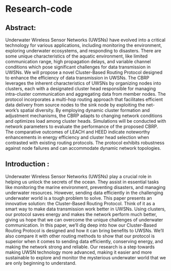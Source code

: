 # Research-code
## Abstract:
Underwater Wireless Sensor Networks (UWSNs) have evolved into a critical technology for various applications, including monitoring the environment, exploring underwater ecosystems, and responding to disasters. There are some unique characteristics of the aquatic environment, like limited communication range, high propagation delays, and variable channel conditions which pose significant challenges for data transmission in UWSNs. We will propose a novel Cluster-Based Routing Protocol designed to enhance the efficiency of data transmission in UWSNs. The CBRP leverages the inherent characteristics of UWSNs by organizing nodes into clusters, each with a designated cluster head responsible for managing intra-cluster communication and aggregating data from member nodes. The protocol incorporates a multi-hop routing approach that facilitates efficient data delivery from source nodes to the sink node by exploiting the net- work’s spatial diversity. By employing dynamic cluster formation and adjustment mechanisms, the CBRP adapts to changing network conditions and optimizes load among cluster heads. Simulations will be conducted with network parameters to evaluate the performance of the proposed CBRP. The comparative outcomes of LEACH and HEED indicate noteworthy enhancements in energy efficiency and cluster head selection when contrasted with existing routing protocols. The protocol exhibits robustness against node failures and can accommodate dynamic network topologies.


## Introduction :
Underwater Wireless Sensor Networks (UWSNs) play a crucial role in helping us unlock the secrets of the ocean. They assist in essential tasks like monitoring the marine environment, preventing disasters, and managing underwater resources. However, sending data efficiently in the challenging underwater world is a tough problem to solve. This paper presents an innovative solution: the Cluster-Based Routing Protocol. Think of it as a smart way to make data transmission work better in UWSNs. Using clusters, our protocol saves energy and makes the network perform much better, giving us hope that we can overcome the unique challenges of underwater communication.
In this paper, we’ll dig deep into how our Cluster-Based Routing Protocol is designed and how it can bring benefits to UWSNs. We’ll also compare it with other routing methods to show that our protocol is superior when it comes to sending data efficiently, conserving energy, and making the network strong and reliable. Our research is a step towards making UWSN technology more advanced, making it easier and more sustainable to explore and monitor the mysterious underwater world that we are only beginning to understand.
